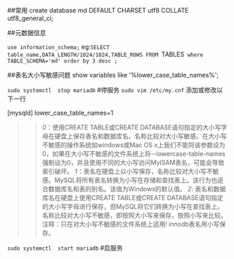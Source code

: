 ##常用 
create database md  DEFAULT CHARSET utf8 COLLATE utf8_general_ci;

##元数据信息

`use information_schema;`
eg:`SELECT table_name,DATA_LENGTH/1024/1024,TABLE_ROWS FROM `TABLES` where TABLE_SCHEMA='md' order by 3 desc ;`

##表名大小写敏感问题
show variables like '%lower_case_table_names%';

`sudo systemctl  stop mariadb` #停服务 
`sudo vim /etc/my.cnf`
添加或修改以下一行

[mysqld]
lower_case_table_names=1
>>	*0*：使用CREATE TABLE或CREATE DATABASE语句指定的大小写字母在硬盘上保存表名和数据库名。名称比较对大小写敏感。在大小写不敏感的操作系统如windows或Mac OS x上我们不能将该参数设为0，如果在大小写不敏感的文件系统上将--lowercase-table-names强制设为0，并且使用不同的大小写访问MyISAM表名，可能会导致索引破坏。
>>  *1*：表名在硬盘上以小写保存，名称比较对大小写不敏感。MySQL将所有表名转换为小写在存储和查找表上。该行为也适合数据库名和表的别名。该值为Windows的默认值。
>> *2*:	表名和数据库名在硬盘上使用CREATE TABLE或CREATE DATABASE语句指定的大小写字母进行保存，但MySQL将它们转换为小写在查找表上。名称比较对大小写不敏感，即按照大小写来保存，按照小写来比较。注释：只在对大小写不敏感的文件系统上适用! innodb表名用小写保存。

`sudo systemctl  start mariadb`  #启服务


 

